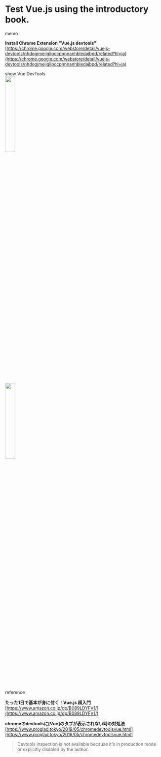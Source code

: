 # Test Vue.js using the introductory book.

memo  

**Install Chrome Extension "Vue.js devtools"**  
[https://chrome.google.com/webstore/detail/vuejs-devtools/nhdogjmejiglipccpnnnanhbledajbpd/related?hl=ja](https://chrome.google.com/webstore/detail/vuejs-devtools/nhdogjmejiglipccpnnnanhbledajbpd/related?hl=ja)  


show Vue DevTools  
<img src="https://evofan.github.io/test_vue_easy_sample/screenshot/pic_use_vue_devtools.jpg" width="25%">  

<img src="https://evofan.github.io/test_vue_easy_sample/screenshot/pic_use_vue_devtools2.jpg" width="25%">  


reference  

**たった1日で基本が身に付く！Vue.js 超入門**  
[https://www.amazon.co.jp/dp/B089LDYFV1/](https://www.amazon.co.jp/dp/B089LDYFV1/)  

**chromeのdevtoolsに[Vue]のタブが表示されない時の対処法**  
[https://www.proglad.tokyo/2019/05/chromedevtoolsvue.html](https://www.proglad.tokyo/2019/05/chromedevtoolsvue.html)  
>Devtools inspection is not available because it's in production mode or explicitly disabled by the author.
